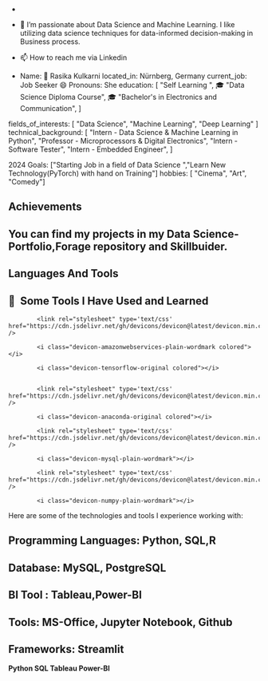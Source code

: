- 
- 👀 I’m passionate about Data Science and Machine Learning. I like utilizing data science techniques for data-informed decision-making in Business process.
  
- 📫 How to reach me via Linkedin
- Name: 👋 Rasika Kulkarni
located_in: Nürnberg, Germany
current_job: Job Seeker
😄 Pronouns: She
education:
  [
    "Self Learning ",
   🎓 "Data Science Diploma Course",
   🎓  "Bachelor's in Electronics and Communication",
  ]

fields_of_interests:
  [
    "Data Science",
    "Machine Learning",
   "Deep Learning"
  ]
technical_background:
  [
    "Intern - Data Science & Machine Learning in Python",
    "Professor - Microprocessors & Digital Electronics",
    "Intern - Software Tester",
    "Intern - Embedded Engineer",
  ]
  
2024 Goals: ["Starting Job in a field of Data Science ","Learn New Technology(PyTorch) with hand on Training"]
hobbies: [ "Cinema", "Art", "Comedy"]
  

<!---
16rasika/16rasika is a ✨ special ✨ repository because its `README.md` (this file) appears on your GitHub profile.
You can click the Preview link to take a look at your changes.
--->

## Achievements 




## You can find my projects in my **Data Science-Portfolio**,Forage repository and Skillbuider.

## Languages And Tools
<h2> 🚀 &nbsp;Some Tools I Have Used and Learned</h2>
<p align="left">

           
            <link rel="stylesheet" type='text/css' href="https://cdn.jsdelivr.net/gh/devicons/devicon@latest/devicon.min.css" />
          
</p>

            <i class="devicon-amazonwebservices-plain-wordmark colored"></i>
          
            <i class="devicon-tensorflow-original colored"></i>

            
            <link rel="stylesheet" type='text/css' href="https://cdn.jsdelivr.net/gh/devicons/devicon@latest/devicon.min.css" />
          
            <i class="devicon-anaconda-original colored"></i>
          
            <link rel="stylesheet" type='text/css' href="https://cdn.jsdelivr.net/gh/devicons/devicon@latest/devicon.min.css" />
          
            <i class="devicon-mysql-plain-wordmark"></i>
          
            <link rel="stylesheet" type='text/css' href="https://cdn.jsdelivr.net/gh/devicons/devicon@latest/devicon.min.css" />
          
            <i class="devicon-numpy-plain-wordmark"></i>
          
          
Here are some of the technologies and tools I experience working with:

## Programming Languages: Python, SQL,R

## Database: MySQL, PostgreSQL

## BI Tool : Tableau,Power-BI

## Tools: MS-Office, Jupyter Notebook, Github

## Frameworks: Streamlit

**Python    SQL    Tableau  Power-BI**
